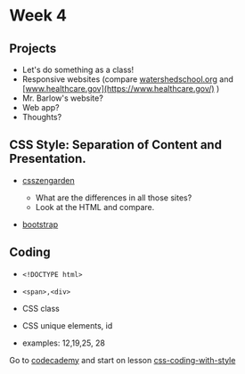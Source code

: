 # Week 4

## Projects

- Let's do something as a class!
- Responsive websites (compare [watershedschool.org](http://watershedschool.org/) and [www.healthcare.gov](https://www.healthcare.gov/)  )
- Mr. Barlow's website?
- Web app?
- Thoughts?

## CSS Style: Separation of Content and Presentation.

- [csszengarden](http://www.csszengarden.com/)
	- What are the differences in all those sites?
	- Look at the HTML and compare.

- [bootstrap](http://getbootstrap.com/) 

## Coding

- `<!DOCTYPE html>`
- `<span>,<div>`
- CSS class
- CSS unique elements, id

- examples: 12,19,25, 28

Go to [codecademy](http://www.codecademy.com/) and start on lesson [css-coding-with-style](http://www.codecademy.com/tracks/afterschool-semester1)
